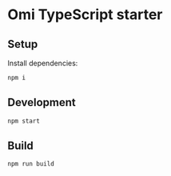 # Omi TypeScript starter

## Setup

Install dependencies:

```bash
npm i
```

## Development


```bash
npm start
```

## Build


```bash
npm run build
```
